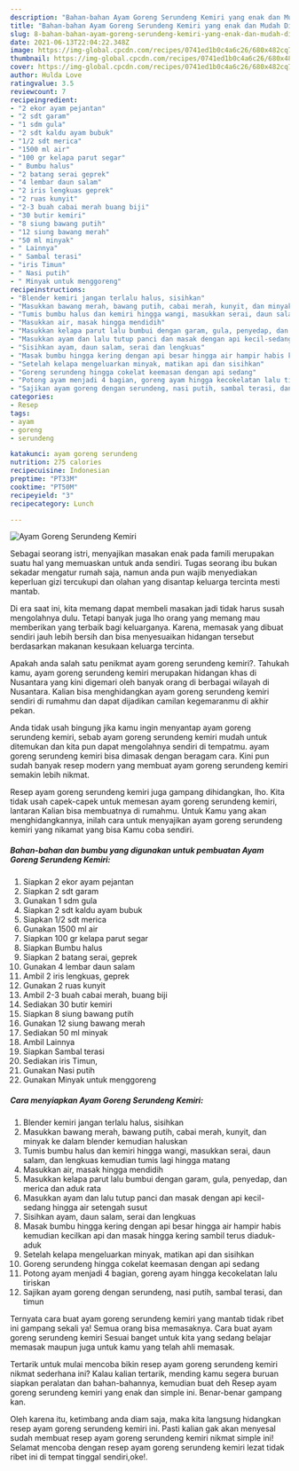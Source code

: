```yaml
---
description: "Bahan-bahan Ayam Goreng Serundeng Kemiri yang enak dan Mudah Dibuat"
title: "Bahan-bahan Ayam Goreng Serundeng Kemiri yang enak dan Mudah Dibuat"
slug: 8-bahan-bahan-ayam-goreng-serundeng-kemiri-yang-enak-dan-mudah-dibuat
date: 2021-06-13T22:04:22.348Z
image: https://img-global.cpcdn.com/recipes/0741ed1b0c4a6c26/680x482cq70/ayam-goreng-serundeng-kemiri-foto-resep-utama.jpg
thumbnail: https://img-global.cpcdn.com/recipes/0741ed1b0c4a6c26/680x482cq70/ayam-goreng-serundeng-kemiri-foto-resep-utama.jpg
cover: https://img-global.cpcdn.com/recipes/0741ed1b0c4a6c26/680x482cq70/ayam-goreng-serundeng-kemiri-foto-resep-utama.jpg
author: Hulda Love
ratingvalue: 3.5
reviewcount: 7
recipeingredient:
- "2 ekor ayam pejantan"
- "2 sdt garam"
- "1 sdm gula"
- "2 sdt kaldu ayam bubuk"
- "1/2 sdt merica"
- "1500 ml air"
- "100 gr kelapa parut segar"
- " Bumbu halus"
- "2 batang serai geprek"
- "4 lembar daun salam"
- "2 iris lengkuas geprek"
- "2 ruas kunyit"
- "2-3 buah cabai merah buang biji"
- "30 butir kemiri"
- "8 siung bawang putih"
- "12 siung bawang merah"
- "50 ml minyak"
- " Lainnya"
- " Sambal terasi"
- "iris Timun"
- " Nasi putih"
- " Minyak untuk menggoreng"
recipeinstructions:
- "Blender kemiri jangan terlalu halus, sisihkan"
- "Masukkan bawang merah, bawang putih, cabai merah, kunyit, dan minyak ke dalam blender kemudian haluskan"
- "Tumis bumbu halus dan kemiri hingga wangi, masukkan serai, daun salam, dan lengkuas kemudian tumis lagi hingga matang"
- "Masukkan air, masak hingga mendidih"
- "Masukkan kelapa parut lalu bumbui dengan garam, gula, penyedap, dan merica dan aduk rata"
- "Masukkan ayam dan lalu tutup panci dan masak dengan api kecil-sedang hingga air setengah susut"
- "Sisihkan ayam, daun salam, serai dan lengkuas"
- "Masak bumbu hingga kering dengan api besar hingga air hampir habis kemudian kecilkan api dan masak hingga kering sambil terus diaduk-aduk"
- "Setelah kelapa mengeluarkan minyak, matikan api dan sisihkan"
- "Goreng serundeng hingga cokelat keemasan dengan api sedang"
- "Potong ayam menjadi 4 bagian, goreng ayam hingga kecokelatan lalu tiriskan"
- "Sajikan ayam goreng dengan serundeng, nasi putih, sambal terasi, dan timun"
categories:
- Resep
tags:
- ayam
- goreng
- serundeng

katakunci: ayam goreng serundeng 
nutrition: 275 calories
recipecuisine: Indonesian
preptime: "PT33M"
cooktime: "PT50M"
recipeyield: "3"
recipecategory: Lunch

---
```



![Ayam Goreng Serundeng Kemiri](https://img-global.cpcdn.com/recipes/0741ed1b0c4a6c26/680x482cq70/ayam-goreng-serundeng-kemiri-foto-resep-utama.jpg)

Sebagai seorang istri, menyajikan masakan enak pada famili merupakan suatu hal yang memuaskan untuk anda sendiri. Tugas seorang ibu bukan sekadar mengatur rumah saja, namun anda pun wajib menyediakan keperluan gizi tercukupi dan olahan yang disantap keluarga tercinta mesti mantab.

Di era  saat ini, kita memang dapat membeli masakan jadi tidak harus susah mengolahnya dulu. Tetapi banyak juga lho orang yang memang mau memberikan yang terbaik bagi keluarganya. Karena, memasak yang dibuat sendiri jauh lebih bersih dan bisa menyesuaikan hidangan tersebut berdasarkan makanan kesukaan keluarga tercinta. 



Apakah anda salah satu penikmat ayam goreng serundeng kemiri?. Tahukah kamu, ayam goreng serundeng kemiri merupakan hidangan khas di Nusantara yang kini digemari oleh banyak orang di berbagai wilayah di Nusantara. Kalian bisa menghidangkan ayam goreng serundeng kemiri sendiri di rumahmu dan dapat dijadikan camilan kegemaranmu di akhir pekan.

Anda tidak usah bingung jika kamu ingin menyantap ayam goreng serundeng kemiri, sebab ayam goreng serundeng kemiri mudah untuk ditemukan dan kita pun dapat mengolahnya sendiri di tempatmu. ayam goreng serundeng kemiri bisa dimasak dengan beragam cara. Kini pun sudah banyak resep modern yang membuat ayam goreng serundeng kemiri semakin lebih nikmat.

Resep ayam goreng serundeng kemiri juga gampang dihidangkan, lho. Kita tidak usah capek-capek untuk memesan ayam goreng serundeng kemiri, lantaran Kalian bisa membuatnya di rumahmu. Untuk Kamu yang akan menghidangkannya, inilah cara untuk menyajikan ayam goreng serundeng kemiri yang nikamat yang bisa Kamu coba sendiri.

<!--inarticleads1-->

##### Bahan-bahan dan bumbu yang digunakan untuk pembuatan Ayam Goreng Serundeng Kemiri:

1. Siapkan 2 ekor ayam pejantan
1. Siapkan 2 sdt garam
1. Gunakan 1 sdm gula
1. Siapkan 2 sdt kaldu ayam bubuk
1. Siapkan 1/2 sdt merica
1. Gunakan 1500 ml air
1. Siapkan 100 gr kelapa parut segar
1. Siapkan  Bumbu halus
1. Siapkan 2 batang serai, geprek
1. Gunakan 4 lembar daun salam
1. Ambil 2 iris lengkuas, geprek
1. Gunakan 2 ruas kunyit
1. Ambil 2-3 buah cabai merah, buang biji
1. Sediakan 30 butir kemiri
1. Siapkan 8 siung bawang putih
1. Gunakan 12 siung bawang merah
1. Sediakan 50 ml minyak
1. Ambil  Lainnya
1. Siapkan  Sambal terasi
1. Sediakan iris Timun,
1. Gunakan  Nasi putih
1. Gunakan  Minyak untuk menggoreng




<!--inarticleads2-->

##### Cara menyiapkan Ayam Goreng Serundeng Kemiri:

1. Blender kemiri jangan terlalu halus, sisihkan
1. Masukkan bawang merah, bawang putih, cabai merah, kunyit, dan minyak ke dalam blender kemudian haluskan
1. Tumis bumbu halus dan kemiri hingga wangi, masukkan serai, daun salam, dan lengkuas kemudian tumis lagi hingga matang
1. Masukkan air, masak hingga mendidih
1. Masukkan kelapa parut lalu bumbui dengan garam, gula, penyedap, dan merica dan aduk rata
1. Masukkan ayam dan lalu tutup panci dan masak dengan api kecil-sedang hingga air setengah susut
1. Sisihkan ayam, daun salam, serai dan lengkuas
1. Masak bumbu hingga kering dengan api besar hingga air hampir habis kemudian kecilkan api dan masak hingga kering sambil terus diaduk-aduk
1. Setelah kelapa mengeluarkan minyak, matikan api dan sisihkan
1. Goreng serundeng hingga cokelat keemasan dengan api sedang
1. Potong ayam menjadi 4 bagian, goreng ayam hingga kecokelatan lalu tiriskan
1. Sajikan ayam goreng dengan serundeng, nasi putih, sambal terasi, dan timun




Ternyata cara buat ayam goreng serundeng kemiri yang mantab tidak ribet ini gampang sekali ya! Semua orang bisa memasaknya. Cara buat ayam goreng serundeng kemiri Sesuai banget untuk kita yang sedang belajar memasak maupun juga untuk kamu yang telah ahli memasak.

Tertarik untuk mulai mencoba bikin resep ayam goreng serundeng kemiri nikmat sederhana ini? Kalau kalian tertarik, mending kamu segera buruan siapkan peralatan dan bahan-bahannya, kemudian buat deh Resep ayam goreng serundeng kemiri yang enak dan simple ini. Benar-benar gampang kan. 

Oleh karena itu, ketimbang anda diam saja, maka kita langsung hidangkan resep ayam goreng serundeng kemiri ini. Pasti kalian gak akan menyesal sudah membuat resep ayam goreng serundeng kemiri nikmat simple ini! Selamat mencoba dengan resep ayam goreng serundeng kemiri lezat tidak ribet ini di tempat tinggal sendiri,oke!.

